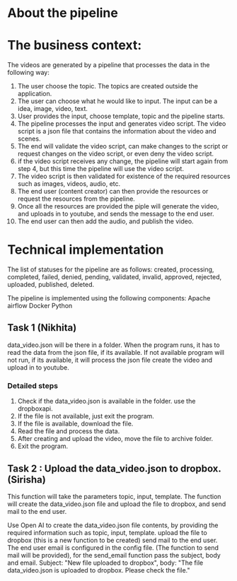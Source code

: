 # About the pipeline
# The business context: 
The videos are generated by a pipeline that processes the data in the following way:
1. The user choose the topic. The topics are created outside the application.
2. The user can choose what he would like to input. The input can be a idea, image, video, text.
3. User provides the input, choose template, topic and the pipeline starts.
4. The pipeline processes the input and generates video script. The video script is a json file that contains the information about the video and scenes.
5. The end will validate the video script, can make changes to the script or request changes on the video script, or even deny the video script.
6. if the video script receives any change, the pipeline will start again from step 4, but this time the pipeline will use the video script.
7. The video script is then validated for existence of the required resources such as images, videos, audio, etc.
8. The end user (content creator) can then provide the resources or request the resources from the pipeline. 
9. Once all the resources are provided the piple will generate the video, and uploads in to youtube, and sends the message to the end user.
10. The end user can then add the audio, and publish the video.



# Technical implementation

The list of statuses for the pipeline are as follows: created, processing, completed, failed, denied, pending, validated, invalid, approved, rejected, uploaded, published, deleted.

The pipeline is implemented using the following components:
Apache airflow
Docker
Python


## Task 1 (Nikhita)
data_video.json will be there in a folder. When the program runs, it has to read the data from the json file, if its available. If not available program will not run, if its available, it will process the json file create the video and upload in to youtube.

### Detailed steps
1. Check if the data_video.json is available in the folder. use the dropboxapi.
2. If the file is not available, just exit the program.
3. If the file is available, download the file.
4. Read the file and process the data.
5. After creating and upload the video, move the file to archive folder.
6. Exit the program.

## Task 2 : Upload the data_video.json to dropbox. (Sirisha)
This function will take the parameters topic, input, template. The function will create the data_video.json file and upload the file to dropbox, and send mail to the end user.

Use Open AI to create the data_video.json file contents, by providing the required information such as topic, input, template.
upload the file to dropbox (this is a new function to be created)
send mail to the end user. The end user email is configured in the config file. (The function to send mail will be provided), for the send_email function pass the subject, body and email. Subject: "New file uploaded to dropbox", body: "The file data_video.json is uploaded to dropbox. Please check the file."



